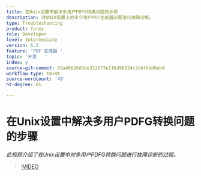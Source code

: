 ```yaml
---
title: 在Unix设置中解决多用户PDFG转换问题的步骤
description: 对UNIX设置上的多个用户PDF生成器问题进行故障诊断。
type: Troubleshooting
product: forms
role: Developer
level: Intermediate
version: 6.5
feature: 'PDF 生成器 '
topic: '开发   '
index: y
source-git-commit: 65a40826d3be322673e116d98124c3cbfb1d6eb4
workflow-type: tm+mt
source-wordcount: '49'
ht-degree: 6%

---
```



# 在Unix设置中解决多用户PDFG转换问题的步骤

*此视频介绍了在Unix设置中对多用户PDFG转换问题进行故障诊断的过程。*

>[!VIDEO](https://video.tv.adobe.com/v/335549?quality=9&learn=on)

